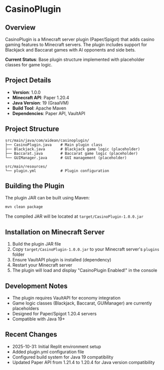 # CasinoPlugin

## Overview
CasinoPlugin is a Minecraft server plugin (Paper/Spigot) that adds casino gaming features to Minecraft servers. The plugin includes support for Blackjack and Baccarat games with AI opponents and side bets.

**Current Status**: Base plugin structure implemented with placeholder classes for game logic.

## Project Details
- **Version**: 1.0.0
- **Minecraft API**: Paper 1.20.4
- **Java Version**: 19 (GraalVM)
- **Build Tool**: Apache Maven
- **Dependencies**: Paper API, VaultAPI

## Project Structure
```
src/main/java/com/aidean/casinoplugin/
├── CasinoPlugin.java    # Main plugin class
├── Blackjack.java       # Blackjack game logic (placeholder)
├── Baccarat.java        # Baccarat game logic (placeholder)
└── GUIManager.java      # GUI management (placeholder)

src/main/resources/
└── plugin.yml           # Plugin configuration
```

## Building the Plugin
The plugin JAR can be built using Maven:
```bash
mvn clean package
```

The compiled JAR will be located at `target/CasinoPlugin-1.0.0.jar`

## Installation on Minecraft Server
1. Build the plugin JAR file
2. Copy `target/CasinoPlugin-1.0.0.jar` to your Minecraft server's `plugins` folder
3. Ensure VaultAPI plugin is installed (dependency)
4. Restart your Minecraft server
5. The plugin will load and display "CasinoPlugin Enabled!" in the console

## Development Notes
- The plugin requires VaultAPI for economy integration
- Game logic classes (Blackjack, Baccarat, GUIManager) are currently placeholders
- Designed for Paper/Spigot 1.20.4 servers
- Compatible with Java 19+

## Recent Changes
- 2025-10-31: Initial Replit environment setup
- Added plugin.yml configuration file
- Configured build system for Java 19 compatibility
- Updated Paper API from 1.21.4 to 1.20.4 for Java version compatibility

